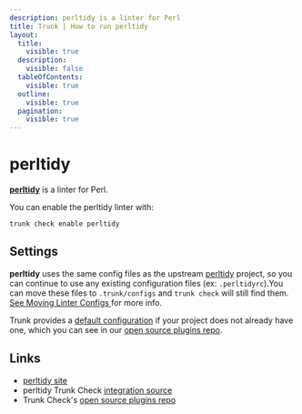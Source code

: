 ```yaml
---
description: perltidy is a linter for Perl
title: Trunk | How to run perltidy
layout:
  title:
    visible: true
  description:
    visible: false
  tableOfContents:
    visible: true
  outline:
    visible: true
  pagination:
    visible: true
---
```


# perltidy

[**perltidy**](https://metacpan.org/dist/Perl-Tidy/view/bin/perltidy) is a linter for Perl.

You can enable the perltidy linter with:

```shell
trunk check enable perltidy
```

## Settings

**perltidy** uses the same config files as the
upstream [perltidy](https://metacpan.org/dist/Perl-Tidy/view/bin/perltidy) project, so you can continue to use any
existing configuration files (ex: `.perltidyrc`).You can move these files to `.trunk/configs` and `trunk check` will still find them. [See Moving Linter Configs ](..#moving-linter-configs) for more info.

Trunk provides a [default configuration](https://github.com/trunk-io/plugins/tree/main/linters/perltidy) if your project does not already have one,
which you can see in our [open source plugins repo]().



## Links

* [perltidy site](https://metacpan.org/dist/Perl-Tidy/view/bin/perltidy)
* perltidy Trunk Check [integration source](https://github.com/trunk-io/plugins/tree/main/linters/perltidy)
* Trunk Check's [open source plugins repo](https://github.com/trunk-io/plugins/tree/main)
